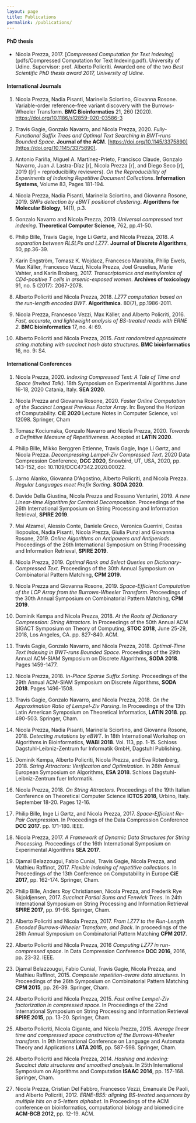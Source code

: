 ```yaml
---
layout: page
title: Publications
permalink: /publications/
---
```


#### PhD thesis ####

- Nicola Prezza, 2017. [*Compressed Computation for Text Indexing*](pdfs/Compressed Computation for Text Indexing.pdf). University of Udine. Supervisor: prof. Alberto Policriti. Awarded one of the two *Best Scientific PhD thesis award 2017, University of Udine*. 

#### International Journals ####

1. Nicola Prezza, Nadia Pisanti, Marinella Sciortino, Giovanna Rosone. Variable-order reference-free variant discovery with the Burrows-Wheeler Transform. **BMC Bioinformatics** 21, 260 (2020). https://doi.org/10.1186/s12859-020-03586-3

1. Travis Gagie, Gonzalo Navarro, and Nicola Prezza, 2020. *Fully-Functional Suffix Trees and Optimal Text Searching in BWT-runs Bounded Space*. **Journal of the ACM**. [https://doi.org/10.1145/3375890](https://doi.org/10.1145/3375890).

1. Antonio Fariña, Miguel A. Martı́nez-Prieto, Francisco Claude, Gonzalo Navarro, Juan J. Lastra-Díaz [r], Nicola Prezza [r], and Diego Seco [r], 2019 ([r] = reproducibility reviewers). *On the Reproducibility of Experiments of Indexing Repetitive Document Collections*. **Information Systems**, Volume 83, Pages 181-194.

1. Nicola Prezza, Nadia Pisanti, Marinella Sciortino, and Giovanna Rosone, 2019. *SNPs detection by eBWT positional clustering*. **Algorithms for Molecular Biology**, 14(1), p.3.

1. Gonzalo Navarro and Nicola Prezza, 2019. *Universal compressed text indexing*. **Theoretical Computer Science**, 762, pp.41-50.

1. Philip Bille, Travis Gagie, Inge Li Gørtz, and Nicola Prezza, 2018. *A separation between RLSLPs and LZ77*. **Journal of Discrete Algorithms**, 50, pp.36-39.

1. Karin Engström, Tomasz K. Wojdacz, Francesco Marabita, Philip Ewels, Max Käller, Francesco Vezzi, Nicola Prezza, Joel Gruselius, Marie Vahter, and Karin Broberg, 2017. *Transcriptomics and methylomics of CD4-positive T cells in arsenic-exposed women*. **Archives of toxicology** 91, no. 5 (2017): 2067-2078.

1. Alberto Policriti and Nicola Prezza, 2018. *LZ77 computation based on the run-length encoded BWT*. **Algorithmica**. 80(7), pp.1986-2011.

1. Nicola Prezza, Francesco Vezzi, Max Käller, and Alberto Policriti, 2016. *Fast, accurate, and lightweight analysis of BS-treated reads with ERNE 2*. **BMC bioinformatics** 17, no. 4: 69.

1. Alberto Policriti and Nicola Prezza, 2015. *Fast randomized approximate string matching with succinct hash data structures*. **BMC bioinformatics** 16, no. 9: S4.

#### International Conferences ####

1. Nicola Prezza, 2020. *Indexing Compressed Text: A Tale of Time and Space (Invited Talk)*. 18th Symposium on Experimental Algorithms June 16-18, 2020 Catania, Italy. **SEA 2020**.

1. Nicola Prezza and Giovanna Rosone, 2020. *Faster Online Computation of the Succinct Longest Previous Factor Array*. In: Beyond the Horizon of Computability. **CiE 2020** Lecture Notes in Computer Science, vol 12098. Springer, Cham

1. Tomasz Kociumaka, Gonzalo Navarro and Nicola Prezza, 2020. *Towards a Definitive Measure of Repetitiveness*. Accepted at **LATIN 2020**.

1. Philip Bille, Mikko Berggren Ettienne, Travis Gagie, Inge Li Gørtz, and Nicola Prezza. *Decompressing Lempel-Ziv Compressed Text*. 2020 Data Compression Conference, **DCC 2020**, Snowbird, UT, USA, 2020, pp. 143-152, doi: 10.1109/DCC47342.2020.00022.

1. Jarno Alanko, Giovanna D'Agostino, Alberto Policriti, and Nicola Prezza. *Regular Languages meet Prefix Sorting*. **SODA 2020**.

1. Davide Della Giustina, Nicola Prezza and Rossano Venturini, 2019. *A new Linear-time Algorithm for Centroid Decomposition*. Proceedings of the 26th International Symposium on String Processing and Information Retrieval, **SPIRE 2019**.

1. Mai Alzamel, Alessio Conte, Daniele Greco, Veronica Guerrini, Costas Iliopoulos, Nadia Pisanti, Nicola Prezza, Giulia Punzi and Giovanna Rosone, 2019. *Online Algorithms on Antipowers and Antiperiods*. Proceedings of the 26th International Symposium on String Processing and Information Retrieval, **SPIRE 2019**.

1. Nicola Prezza, 2019. *Optimal Rank and Select Queries on Dictionary-Compressed Text*. Proceedings of the 30th Annual Symposium on Combinatorial Pattern Matching, **CPM 2019**.

1. Nicola Prezza and Giovanna Rosone, 2019. *Space-Efficient Computation of the LCP Array from the Burrows-Wheeler Transform*. Proceedings of the 30th Annual Symposium on Combinatorial Pattern Matching, **CPM 2019**.

1. Dominik Kempa and Nicola Prezza, 2018. *At the Roots of Dictionary Compression: String Attractors*. In Proceedings of the 50th Annual ACM SIGACT Symposium on Theory of Computing, **STOC 2018**, June 25-29, 2018, Los Angeles, CA. pp. 827-840. ACM.

1. Travis Gagie, Gonzalo Navarro, and Nicola Prezza, 2018. *Optimal-Time Text Indexing in BWT-runs Bounded Space*. Proceedings of the 29th Annual ACM-SIAM Symposium on Discrete Algorithms, **SODA 2018**. Pages 1459-1477.

1. Nicola Prezza, 2018. *In-Place Sparse Suffix Sorting*. Proceedings of the 29th Annual ACM-SIAM Symposium on Discrete Algorithms, **SODA 2018**. Pages 1496-1508.

1. Travis Gagie, Gonzalo Navarro, and Nicola Prezza, 2018. *On the Approximation Ratio of Lempel-Ziv Parsing*. In Proceedings of the 13th Latin American Symposium on Theoretical Informatics, **LATIN 2018**. pp. 490-503. Springer, Cham.

1. Nicola Prezza, Nadia Pisanti, Marinella Sciortino, and Giovanna Rosone, 2018. *Detecting mutations by eBWT*. In 18th International Workshop on Algorithms in Bioinformatics, **WABI 2018**. Vol. 113, pp. 1-15. Schloss Dagstuhl-Leibniz-Zentrum fur Informatik GmbH, Dagstuhl Publishing.

1. Dominik Kempa, Alberto Policriti, Nicola Prezza, and Eva Rotenberg, 2018. *String Attractors: Verification and Optimization*. In 26th Annual European Symposium on Algorithms, **ESA 2018**. Schloss Dagstuhl-Leibniz-Zentrum fuer Informatik.

1. Nicola Prezza, 2018. *On String Attractors*. Proceedings of the 19th Italian Conference on Theoretical Computer Science **ICTCS 2018**, Urbino, Italy. September 18-20. Pages 12-16.

1. Philip Bille, Inge Li Gørtz, and Nicola Prezza, 2017. *Space-Efficient Re-Pair Compression*. In Proceedings of the Data Compression Conference **DCC 2017**. pp. 171-180. IEEE.

1. Nicola Prezza, 2017. *A Framework of Dynamic Data Structures for String Processing*. Proceedings of the 16th International Symposium on Experimental Algorithms **SEA 2017**.

1. Djamal Belazzougui, Fabio Cunial, Travis Gagie, Nicola Prezza, and Mathieu Raffinot, 2017. *Flexible indexing of repetitive collections*. In Proceedings of the 13th Conference on Computability in Europe **CiE 2017**, pp. 162-174. Springer, Cham.

1. Philip Bille, Anders Roy Christiansen, Nicola Prezza, and Frederik Rye Skjoldjensen, 2017. *Succinct Partial Sums and Fenwick Trees*. In 24th International Symposium on String Processing and Information Retrieval **SPIRE 2017**, pp. 91-96. Springer, Cham.

1. Alberto Policriti and Nicola Prezza, 2017. *From LZ77 to the Run-Length Encoded Burrows-Wheeler Transform, and Back*. In proceedings of the 28th Annual Symposium on Combinatorial Pattern Matching **CPM 2017**.

1. Alberto Policriti and Nicola Prezza, 2016 *Computing LZ77 in run-compressed space*. In Data Compression Conference **DCC 2016**, 2016, pp. 23-32. IEEE.

1. Djamal Belazzougui, Fabio Cunial, Travis Gagie, Nicola Prezza, and Mathieu Raffinot, 2015. *Composite repetition-aware data structures*. In Proceedings of the 26th Symposium on Combinatorial Pattern Matching **CPM 2015**, pp. 26-39. Springer, Cham.

1. Alberto Policriti and Nicola Prezza, 2015. *Fast online Lempel-Ziv factorization in compressed space*. In Proceedings of the 22nd International Symposium on String Processing and Information Retrieval **SPIRE 2015**, pp. 13-20. Springer, Cham.

1. Alberto Policriti, Nicola Gigante, and Nicola Prezza, 2015. *Average linear time and compressed space construction of the Burrows-Wheeler transform*. In 9th International Conference on Language and Automata Theory and Applications **LATA 2015**, pp. 587-598. Springer, Cham.

1. Alberto Policriti and Nicola Prezza, 2014. *Hashing and indexing: Succinct data structures and smoothed analysis*. In 25th International Symposium on Algorithms and Computation **ISAAC 2014**, pp. 157-168. Springer, Cham.

1. Nicola Prezza, Cristian Del Fabbro, Francesco Vezzi, Emanuale De Paoli, and Alberto Policriti, 2012. *ERNE-BS5: aligning BS-treated sequences by multiple hits on a 5-letters alphabet*. In Proceedings of the ACM conference on bioinformatics, computational biology and biomedicine
**ACM-BCB 2012**, pp. 12-19. ACM.
